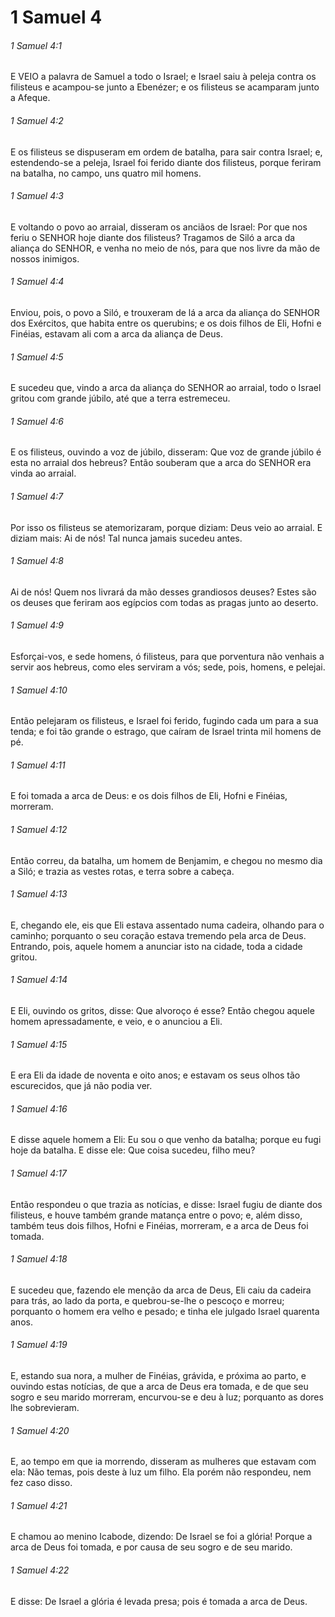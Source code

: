 # 1 Samuel 4

###### 1 Samuel 4:1

E VEIO a palavra de Samuel a todo o Israel; e Israel saiu à peleja contra os filisteus e acampou-se junto a Ebenézer; e os filisteus se acamparam junto a Afeque.

###### 1 Samuel 4:2

E os filisteus se dispuseram em ordem de batalha, para sair contra Israel; e, estendendo-se a peleja, Israel foi ferido diante dos filisteus, porque feriram na batalha, no campo, uns quatro mil homens.

###### 1 Samuel 4:3

E voltando o povo ao arraial, disseram os anciãos de Israel: Por que nos feriu o SENHOR hoje diante dos filisteus? Tragamos de Siló a arca da aliança do SENHOR, e venha no meio de nós, para que nos livre da mão de nossos inimigos.

###### 1 Samuel 4:4

Enviou, pois, o povo a Siló, e trouxeram de lá a arca da aliança do SENHOR dos Exércitos, que habita entre os querubins; e os dois filhos de Eli, Hofni e Finéias, estavam ali com a arca da aliança de Deus.

###### 1 Samuel 4:5

E sucedeu que, vindo a arca da aliança do SENHOR ao arraial, todo o Israel gritou com grande júbilo, até que a terra estremeceu.

###### 1 Samuel 4:6

E os filisteus, ouvindo a voz de júbilo, disseram: Que voz de grande júbilo é esta no arraial dos hebreus? Então souberam que a arca do SENHOR era vinda ao arraial.

###### 1 Samuel 4:7

Por isso os filisteus se atemorizaram, porque diziam: Deus veio ao arraial. E diziam mais: Ai de nós! Tal nunca jamais sucedeu antes.

###### 1 Samuel 4:8

Ai de nós! Quem nos livrará da mão desses grandiosos deuses? Estes são os deuses que feriram aos egípcios com todas as pragas junto ao deserto.

###### 1 Samuel 4:9

Esforçai-vos, e sede homens, ó filisteus, para que porventura não venhais a servir aos hebreus, como eles serviram a vós; sede, pois, homens, e pelejai.

###### 1 Samuel 4:10

Então pelejaram os filisteus, e Israel foi ferido, fugindo cada um para a sua tenda; e foi tão grande o estrago, que caíram de Israel trinta mil homens de pé.

###### 1 Samuel 4:11

E foi tomada a arca de Deus: e os dois filhos de Eli, Hofni e Finéias, morreram.

###### 1 Samuel 4:12

Então correu, da batalha, um homem de Benjamim, e chegou no mesmo dia a Siló; e trazia as vestes rotas, e terra sobre a cabeça.

###### 1 Samuel 4:13

E, chegando ele, eis que Eli estava assentado numa cadeira, olhando para o caminho; porquanto o seu coração estava tremendo pela arca de Deus. Entrando, pois, aquele homem a anunciar isto na cidade, toda a cidade gritou.

###### 1 Samuel 4:14

E Eli, ouvindo os gritos, disse: Que alvoroço é esse? Então chegou aquele homem apressadamente, e veio, e o anunciou a Eli.

###### 1 Samuel 4:15

E era Eli da idade de noventa e oito anos; e estavam os seus olhos tão escurecidos, que já não podia ver.

###### 1 Samuel 4:16

E disse aquele homem a Eli: Eu sou o que venho da batalha; porque eu fugi hoje da batalha. E disse ele: Que coisa sucedeu, filho meu?

###### 1 Samuel 4:17

Então respondeu o que trazia as notícias, e disse: Israel fugiu de diante dos filisteus, e houve também grande matança entre o povo; e, além disso, também teus dois filhos, Hofni e Finéias, morreram, e a arca de Deus foi tomada.

###### 1 Samuel 4:18

E sucedeu que, fazendo ele menção da arca de Deus, Eli caiu da cadeira para trás, ao lado da porta, e quebrou-se-lhe o pescoço e morreu; porquanto o homem era velho e pesado; e tinha ele julgado Israel quarenta anos.

###### 1 Samuel 4:19

E, estando sua nora, a mulher de Finéias, grávida, e próxima ao parto, e ouvindo estas notícias, de que a arca de Deus era tomada, e de que seu sogro e seu marido morreram, encurvou-se e deu à luz; porquanto as dores lhe sobrevieram.

###### 1 Samuel 4:20

E, ao tempo em que ia morrendo, disseram as mulheres que estavam com ela: Não temas, pois deste à luz um filho. Ela porém não respondeu, nem fez caso disso.

###### 1 Samuel 4:21

E chamou ao menino Icabode, dizendo: De Israel se foi a glória! Porque a arca de Deus foi tomada, e por causa de seu sogro e de seu marido.

###### 1 Samuel 4:22

E disse: De Israel a glória é levada presa; pois é tomada a arca de Deus.

